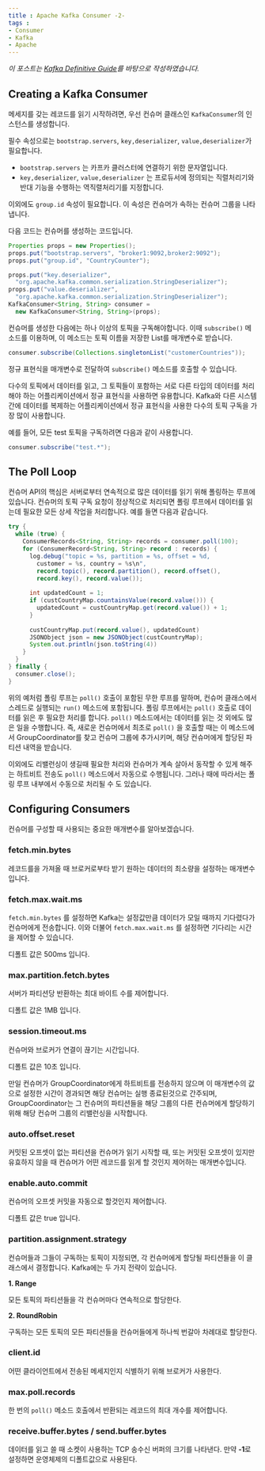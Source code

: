 ```yaml
---
title : Apache Kafka Consumer -2-
tags :
- Consumer
- Kafka
- Apache
---
```


*이 포스트는 [Kafka Definitive Guide](https://github.com/Avkash/mldl/blob/master/pages/docs/books/confluent-kafka-definitive-guide-complete.pdf)를 바탕으로 작성하였습니다.*

## Creating a Kafka Consumer

메세지를 갖는 레코드를 읽기 시작하려면, 우선 컨슈머 클래스인 `KafkaConsumer`의 인스턴스를 생성합니다.

필수 속성으로는 `bootstrap.servers`, `key,deserializer`, `value,deserializer`가 필요합니다. 

* `bootstrap.servers` 는 카프카 클러스터에 연결하기 위한 문자열입니다.
* `key,deserializer`, `value,deserializer` 는 프로듀서에 정의되는 직렬처리기와 반대 기능을 수행하는 역직렬처리기를 지정합니다.

이외에도 `group.id` 속성이 필요합니다. 이 속성은 컨슈머가 속하는 컨슈머 그룹을 나타냅니다.

다음 코드는 컨슈머를 생성하는 코드입니다.

```java
Properties props = new Properties();
props.put("bootstrap.servers", "broker1:9092,broker2:9092");
props.put("group.id", "CountryCounter");

props.put("key.deserializer",
  "org.apache.kafka.common.serialization.StringDeserializer");
props.put("value.deserializer",
  "org.apache.kafka.common.serialization.StringDeserializer");
KafkaConsumer<String, String> consumer =
  new KafkaConsumer<String, String>(props);
```

컨슈머를 생성한 다음에는 하나 이상의 토픽을 구독해야합니다. 이때 `subscribe()` 메소드를 이용하며, 이 메소드는 토픽 이름을 저장한 List를 매개변수로 받습니다.

```java
consumer.subscribe(Collections.singletonList("customerCountries"));
```

정규 표현식을 매개변수로 전달하여 `subscribe()` 메소드를 호출할 수 있습니다.

다수의 토픽에서 데이터를 읽고, 그 토픽들이 포함하는 서로 다른 타입의 데이터를 처리해야 하는 어플리케이션에서 정규 표현식을 사용하면 유용합니다. Kafka와 다른 시스템 간에 데이터를 복제하는 어플리케이션에서 정규 표현식을 사용한 다수의 토픽 구독을 가장 많이 사용합니다.

예를 들어, 모든 test 토픽을 구독하려면 다음과 같이 사용합니다.

```java
consumer.subscribe("test.*");
```

## The Poll Loop

컨슈머 API의 핵심은 서버로부터 연속적으로 많은 데이터를 읽기 위해 폴링하는 루프에 있습니다. 컨슈머의 토픽 구독 요청이 정상적으로 처리되면 폴링 루프에서 데이터를 읽는데 필요한 모든 상세 작업을 처리합니다. 예를 들면 다음과 같습니다.

```java
try {
  while (true) {
    ConsumerRecords<String, String> records = consumer.poll(100);
    for (ConsumerRecord<String, String> record : records) {
      log.debug("topic = %s, partition = %s, offset = %d,
        customer = %s, country = %s\n",
        record.topic(), record.partition(), record.offset(),
        record.key(), record.value());
 
      int updatedCount = 1;
      if (custCountryMap.countainsValue(record.value())) {
        updatedCount = custCountryMap.get(record.value()) + 1;
      }
      
      custCountryMap.put(record.value(), updatedCount)
      JSONObject json = new JSONObject(custCountryMap);
      System.out.println(json.toString(4))
    }
  }
} finally {
  consumer.close();
}
```

위의 예처럼 폴링 루프는 `poll()` 호출이 포함된 무한 루프를 말하며, 컨슈머 클래스에서 스레드로 실행되는 `run()` 메소드에 포함됩니다. 폴링 루프에서는 `poll()` 호출로 데이터를 읽은 후 필요한 처리를 합니다. `poll()` 메소드에서는 데이터를 읽는 것 외에도 많은 일을 수행합니다. 즉, 새로운 컨슈머에서 최초로 `poll()` 을 호출할 때는 이 메소드에서 GroupCoordinator를 찾고 컨슈머 그룹에 추가시키며, 해당 컨슈머에게 할당된 파티션 내역을 받습니다.

이외에도 리밸런싱이 생길때 필요한 처리와 컨슈머가 계속 살아서 동작할 수 있게 해주는 하트비트 전송도 `poll()` 메소드에서 자동으로 수행됩니다. 그러나 때에 따라서는 폴링 루프 내부에서 수동으로 처리될 수 도 있습니다.

## Configuring Consumers

컨슈머를 구성할 때 사용되는 중요한 매개변수를 알아보겠습니다.

### fetch.min.bytes

레코드를을 가져올 때 브로커로부타 받기 원하는 데이터의 최소량을 설정하는 매개변수입니다.

### fetch.max.wait.ms

`fetch.min.bytes` 를 설정하면 Kafka는 설정값만큼 데이터가 모일 때까지 기다렸다가 컨슈머에게 전송합니다. 이와 더불어 `fetch.max.wait.ms` 를 설정하면 기다리는 시간을 제어할 수 있습니다.

디폴트 값은 500ms 입니다.

### max.partition.fetch.bytes

서버가 파티션당 반환하는 최대 바이트 수를 제어합니다. 

디폴트 값은 1MB 입니다.

### session.timeout.ms

컨슈머와 브로커가 연결이 끊기는 시간입니다.

디폴트 값은 10초 입니다. 

만일 컨슈머가 GroupCoordinator에게 하트비트를 전송하지 않으며 이 매개변수의 값으로 설정한 시간이 경과되면 해당 컨슈머는 실행 종료된것으로 간주되며, GroupCoordinator는 그 컨슈머의 파티션들을 해당 그룹의 다른 컨슈머에게 할당하기 위해 해당 컨슈머 그룹의 리밸런싱을 시작합니다.

### auto.offset.reset

커밋된 오프셋이 없는 파티션을 컨슈머가 읽기 시작할 때, 또는 커밋된 오프셋이 있지만 유효하지 않을 때 컨슈머가 어떤 레코드를 읽게 할 것인지 제어하는 매개변수입니다.

### enable.auto.commit

컨슈머의 오프셋 커밋을 자동으로 할것인지 제어합니다.

디폴트 값은 true 입니다.

### partition.assignment.strategy

컨슈머들과 그들이 구독하는 토픽이 지정되면, 각 컨슈머에게 할당될 파티션들을 이 클래스에서 결정합니다. Kafka에는 두 가지 전략이 있습니다.

**1. Range**

모든 토픽의 파티션들을 각 컨슈머마다 연속적으로 할당한다.

**2. RoundRobin**

구독하는 모든 토픽의 모든 파티션들을 컨슈머들에게 하나씩 번갈아 차례대로 할당한다.

### client.id

어떤 클라이언트에서 전송된 메세지인지 식별하기 위해 브로커가 사용한다.

### max.poll.records

한 번의 `poll()` 메소드 호출에서 반환되는 레코드의 최대 개수를 제어합니다. 

### receive.buffer.bytes / send.buffer.bytes

데이터를 읽고 쓸 때 소켓이 사용하는 TCP 송수신 버퍼의 크기를 나타낸다. 만약 **-1**로 설정하면 운영체제의 디폴트값으로 사용된다.